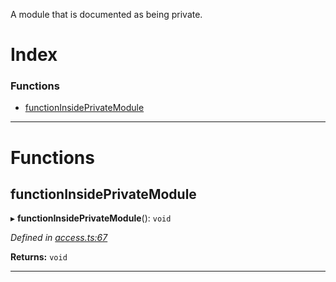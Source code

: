 

A module that is documented as being private.

# Index

### Functions

* [functionInsidePrivateModule](_access_.privatemodule.md#functioninsideprivatemodule)

---

# Functions

<a id="functioninsideprivatemodule"></a>

##  functionInsidePrivateModule

▸ **functionInsidePrivateModule**(): `void`

*Defined in [access.ts:67](https://github.com/tgreyjs/typedoc-plugin-markdown/blob/master/test/src/access.ts#L67)*

**Returns:** `void`

___

